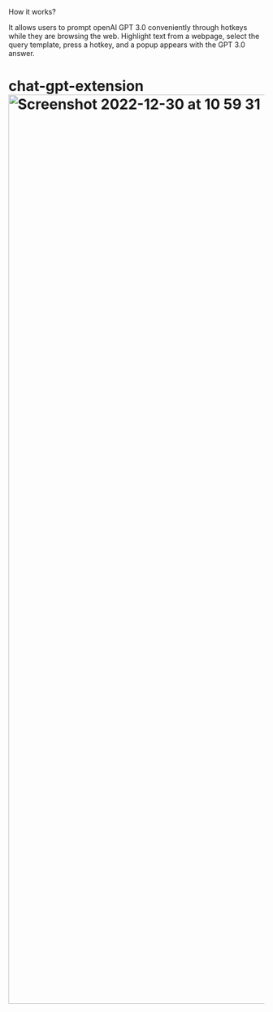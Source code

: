 How it works?

It allows users to prompt openAI GPT 3.0 conveniently through hotkeys while they are browsing the web. Highlight text from a webpage, select the query template, press a hotkey, and a popup appears with the GPT 3.0 answer.

# chat-gpt-extension<img width="1791" alt="Screenshot 2022-12-30 at 10 59 31" src="https://user-images.githubusercontent.com/74303261/210052877-dda8b627-f754-403c-be3f-cbde56ecc4b1.png">



